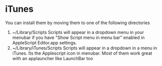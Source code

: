 # iTunes
You can install them by moving them to one of the following directories 
1. ~/Library/Scripts 
Scripts will appear in a dropdown menu in your menubar if you have "Show Script menu in menu bar" enabled in AppleScript Editor.app settings.
2. ~/Library/iTunes/Scripts
Scripts will appear in a dropdown in a menu in iTunes. Its the Applescript icon in menubar. 
Most of them work great with an applauncher like LaunchBar too